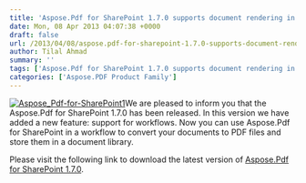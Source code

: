 ```yaml
---
title: 'Aspose.Pdf for SharePoint 1.7.0 supports document rendering in workflow'
date: Mon, 08 Apr 2013 04:07:38 +0000
draft: false
url: /2013/04/08/aspose.pdf-for-sharepoint-1.7.0-supports-document-rendering-in-workflow-2/
author: Tilal Ahmad
summary: ''
tags: ['Aspose.Pdf for SharePoint 1.7.0 supports document rendering in workflow']
categories: ['Aspose.PDF Product Family']
---
```


[![][1]](https://blog.aspose.com/wp-content/uploads/sites/2/2013/04/Aspose_Pdf-for-SharePoint11.png)We are pleased to inform you that the Aspose.Pdf for SharePoint 1.7.0 has been released. In this version we have added a new feature: support for workflows. Now you can use Aspose.Pdf for SharePoint in a workflow to convert your documents to PDF files and store them in a document library.

Please visit the following link to download the latest version of [Aspose.Pdf for SharePoint 1.7.0][2].




[1]: https://blog.aspose.com/wp-content/uploads/sites/2/2013/04/Aspose_Pdf-for-SharePoint11.png "Aspose_Pdf-for-SharePoint1"
[2]: https://www.aspose.com/




